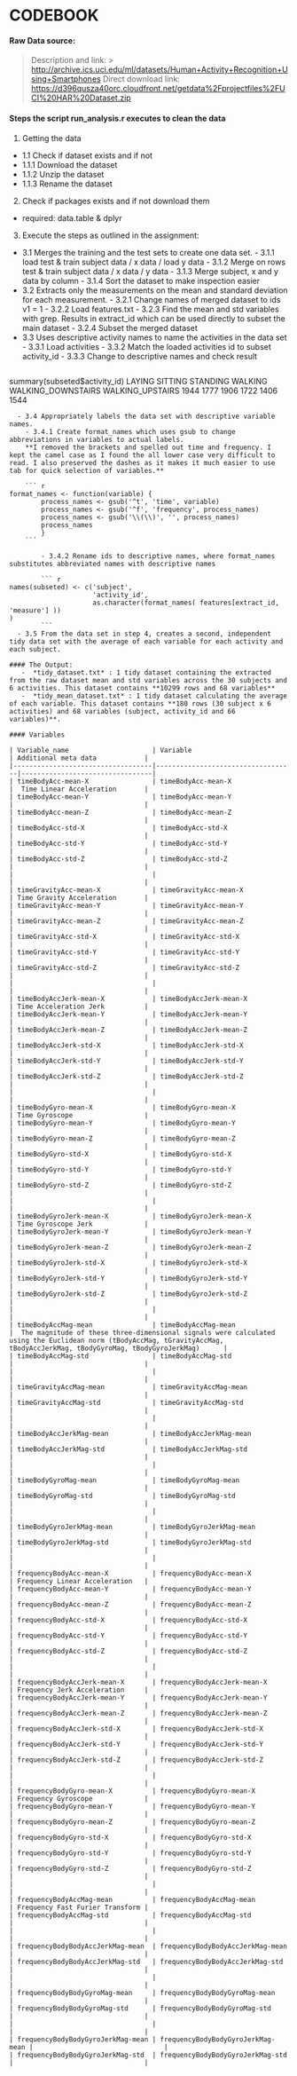 # CODEBOOK
#### Raw Data source:
> Description and link: 
        > http://archive.ics.uci.edu/ml/datasets/Human+Activity+Recognition+Using+Smartphones
> Direct download link: https://d396qusza40orc.cloudfront.net/getdata%2Fprojectfiles%2FUCI%20HAR%20Dataset.zip 

#### Steps the script run_analysis.r executes to clean the data
1. Getting the data
  - 1.1 Check if dataset exists and if not 
  - 1.1.1 Download the dataset
  - 1.1.2 Unzip the dataset
  - 1.1.3 Rename the dataset 
2. Check if packages exists and if not download them
  - required: data.table & dplyr
3. Execute the steps as outlined in the assignment:
  - 3.1 Merges the training and the test sets to create one data set.
        - 3.1.1 load test & train subject data / x data / load y data
        - 3.1.2 Merge on rows test & train subject data / x data / y data
        - 3.1.3 Merge subject, x and y data by column
        - 3.1.4 Sort the dataset to make inspection easier
  - 3.2 Extracts only the measurements on the mean and standard deviation for each measurement.
        - 3.2.1 Change names of merged dataset to ids v1 = 1
        - 3.2.2 Load features.txt
        - 3.2.3 Find the mean and std variables with grep. Results in extract_id which can be used directly to subset the main dataset
        - 3.2.4 Subset the merged dataset
  - 3.3 Uses descriptive activity names to name the activities in the data set
        - 3.3.1 Load activities
        - 3.3.2 Match the loaded activities id to subset activity_id
        - 3.3.3 Change to descriptive names and check result
    ``` r
summary(subseted$activity_id)
LAYING            SITTING           STANDING            WALKING WALKING_DOWNSTAIRS   WALKING_UPSTAIRS 
1944               1777               1906               1722               1406               1544        
```
  - 3.4 Appropriately labels the data set with descriptive variable names. 
    - 3.4.1 Create format_names which uses gsub to change abbreviations in variables to actual labels.
    **I removed the brackets and spelled out time and frequency. I kept the camel case as I found the all lower case very difficult to read. I also preserved the dashes as it makes it much easier to use tab for quick selection of variables.**

    ``` r
format_names <- function(variable) {
        process_names <- gsub('^t', 'time', variable)
        process_names <- gsub('^f', 'frequency', process_names)
        process_names <- gsub('\\(\\)', '', process_names)
        process_names
        }
    ```
    
        - 3.4.2 Rename ids to descriptive names, where format_names substitutes abbreviated names with descriptive names

        ``` r
names(subseted) <- c('subject', 
                     'activity_id', 
                     as.character(format_names( features[extract_id, 'measure'] ))
)        
        ```
  - 3.5 From the data set in step 4, creates a second, independent tidy data set with the average of each variable for each activity and each subject.

#### The Output:
   -  *tidy_dataset.txt* : 1 tidy dataset containing the extracted from the raw dataset mean and std variables across the 30 subjects and 6 activities. This dataset contains **10299 rows and 68 variables**  
   -  *tidy_mean_dataset.txt* : 1 tidy dataset calculating the average of each variable. This dataset contains **180 rows (30 subject x 6 activities) and 68 variables (subject, activity_id and 66 variables)**. 

#### Variables

| Variable_name                     | Variable                          | Additional meta data            | 
|-----------------------------------|-----------------------------------|---------------------------------| 
| timeBodyAcc-mean-X                | timeBodyAcc-mean-X                |  Time Linear Acceleration       | 
| timeBodyAcc-mean-Y                | timeBodyAcc-mean-Y                |                                 | 
| timeBodyAcc-mean-Z                | timeBodyAcc-mean-Z                |                                 | 
| timeBodyAcc-std-X                 | timeBodyAcc-std-X                 |                                 | 
| timeBodyAcc-std-Y                 | timeBodyAcc-std-Y                 |                                 | 
| timeBodyAcc-std-Z                 | timeBodyAcc-std-Z                 |                                 | 
|                                   |                                   |                                 | 
| timeGravityAcc-mean-X             | timeGravityAcc-mean-X             | Time Gravity Acceleration       | 
| timeGravityAcc-mean-Y             | timeGravityAcc-mean-Y             |                                 | 
| timeGravityAcc-mean-Z             | timeGravityAcc-mean-Z             |                                 | 
| timeGravityAcc-std-X              | timeGravityAcc-std-X              |                                 | 
| timeGravityAcc-std-Y              | timeGravityAcc-std-Y              |                                 | 
| timeGravityAcc-std-Z              | timeGravityAcc-std-Z              |                                 | 
|                                   |                                   |                                 | 
| timeBodyAccJerk-mean-X            | timeBodyAccJerk-mean-X            | Time Acceleration Jerk          | 
| timeBodyAccJerk-mean-Y            | timeBodyAccJerk-mean-Y            |                                 | 
| timeBodyAccJerk-mean-Z            | timeBodyAccJerk-mean-Z            |                                 | 
| timeBodyAccJerk-std-X             | timeBodyAccJerk-std-X             |                                 | 
| timeBodyAccJerk-std-Y             | timeBodyAccJerk-std-Y             |                                 | 
| timeBodyAccJerk-std-Z             | timeBodyAccJerk-std-Z             |                                 | 
|                                   |                                   |                                 | 
| timeBodyGyro-mean-X               | timeBodyGyro-mean-X               | Time Gyroscope                  | 
| timeBodyGyro-mean-Y               | timeBodyGyro-mean-Y               |                                 | 
| timeBodyGyro-mean-Z               | timeBodyGyro-mean-Z               |                                 | 
| timeBodyGyro-std-X                | timeBodyGyro-std-X                |                                 | 
| timeBodyGyro-std-Y                | timeBodyGyro-std-Y                |                                 | 
| timeBodyGyro-std-Z                | timeBodyGyro-std-Z                |                                 | 
|                                   |                                   |                                 | 
| timeBodyGyroJerk-mean-X           | timeBodyGyroJerk-mean-X           | Time Gyroscope Jerk             | 
| timeBodyGyroJerk-mean-Y           | timeBodyGyroJerk-mean-Y           |                                 | 
| timeBodyGyroJerk-mean-Z           | timeBodyGyroJerk-mean-Z           |                                 | 
| timeBodyGyroJerk-std-X            | timeBodyGyroJerk-std-X            |                                 | 
| timeBodyGyroJerk-std-Y            | timeBodyGyroJerk-std-Y            |                                 | 
| timeBodyGyroJerk-std-Z            | timeBodyGyroJerk-std-Z            |                                 | 
|                                   |                                   |                                 | 
| timeBodyAccMag-mean               | timeBodyAccMag-mean               |  The magnitude of these three-dimensional signals were calculated using the Euclidean norm (tBodyAccMag, tGravityAccMag, tBodyAccJerkMag, tBodyGyroMag, tBodyGyroJerkMag)      | 
| timeBodyAccMag-std                | timeBodyAccMag-std                |                                 | 
|                                   |                                   |                                 | 
| timeGravityAccMag-mean            | timeGravityAccMag-mean            |                                 | 
| timeGravityAccMag-std             | timeGravityAccMag-std             |                                 | 
|                                   |                                   |                                 | 
| timeBodyAccJerkMag-mean           | timeBodyAccJerkMag-mean           |                                 | 
| timeBodyAccJerkMag-std            | timeBodyAccJerkMag-std            |                                 | 
|                                   |                                   |                                 | 
| timeBodyGyroMag-mean              | timeBodyGyroMag-mean              |                                 | 
| timeBodyGyroMag-std               | timeBodyGyroMag-std               |                                 | 
|                                   |                                   |                                 | 
| timeBodyGyroJerkMag-mean          | timeBodyGyroJerkMag-mean          |                                 | 
| timeBodyGyroJerkMag-std           | timeBodyGyroJerkMag-std           |                                 | 
|                                   |                                   |                                 | 
| frequencyBodyAcc-mean-X           | frequencyBodyAcc-mean-X           | Frequency Linear Acceleration   | 
| frequencyBodyAcc-mean-Y           | frequencyBodyAcc-mean-Y           |                                 | 
| frequencyBodyAcc-mean-Z           | frequencyBodyAcc-mean-Z           |                                 | 
| frequencyBodyAcc-std-X            | frequencyBodyAcc-std-X            |                                 | 
| frequencyBodyAcc-std-Y            | frequencyBodyAcc-std-Y            |                                 | 
| frequencyBodyAcc-std-Z            | frequencyBodyAcc-std-Z            |                                 | 
|                                   |                                   |                                 | 
| frequencyBodyAccJerk-mean-X       | frequencyBodyAccJerk-mean-X       | Frequency Jerk Acceleration     | 
| frequencyBodyAccJerk-mean-Y       | frequencyBodyAccJerk-mean-Y       |                                 | 
| frequencyBodyAccJerk-mean-Z       | frequencyBodyAccJerk-mean-Z       |                                 | 
| frequencyBodyAccJerk-std-X        | frequencyBodyAccJerk-std-X        |                                 | 
| frequencyBodyAccJerk-std-Y        | frequencyBodyAccJerk-std-Y        |                                 | 
| frequencyBodyAccJerk-std-Z        | frequencyBodyAccJerk-std-Z        |                                 | 
|                                   |                                   |                                 | 
| frequencyBodyGyro-mean-X          | frequencyBodyGyro-mean-X          | Frequency Gyroscope             | 
| frequencyBodyGyro-mean-Y          | frequencyBodyGyro-mean-Y          |                                 | 
| frequencyBodyGyro-mean-Z          | frequencyBodyGyro-mean-Z          |                                 | 
| frequencyBodyGyro-std-X           | frequencyBodyGyro-std-X           |                                 | 
| frequencyBodyGyro-std-Y           | frequencyBodyGyro-std-Y           |                                 | 
| frequencyBodyGyro-std-Z           | frequencyBodyGyro-std-Z           |                                 | 
|                                   |                                   |                                 | 
| frequencyBodyAccMag-mean          | frequencyBodyAccMag-mean          | Frequency Fast Furier Transform | 
| frequencyBodyAccMag-std           | frequencyBodyAccMag-std           |                                 | 
|                                   |                                   |                                 | 
| frequencyBodyBodyAccJerkMag-mean  | frequencyBodyBodyAccJerkMag-mean  |                                 | 
| frequencyBodyBodyAccJerkMag-std   | frequencyBodyBodyAccJerkMag-std   |                                 | 
|                                   |                                   |                                 | 
| frequencyBodyBodyGyroMag-mean     | frequencyBodyBodyGyroMag-mean     |                                 | 
| frequencyBodyBodyGyroMag-std      | frequencyBodyBodyGyroMag-std      |                                 | 
|                                   |                                   |                                 | 
| frequencyBodyBodyGyroJerkMag-mean | frequencyBodyBodyGyroJerkMag-mean |                                 | 
| frequencyBodyBodyGyroJerkMag-std  | frequencyBodyBodyGyroJerkMag-std  |                                 | 
        
        
        
        
